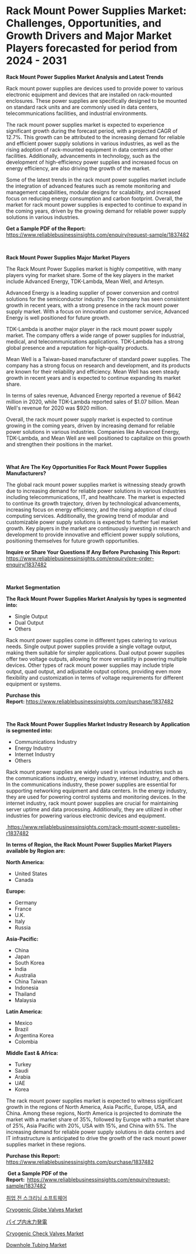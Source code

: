<p><h1>Rack Mount Power Supplies Market: Challenges, Opportunities, and Growth Drivers and Major Market Players forecasted for period from 2024 - 2031</h1></p><p><strong>Rack Mount Power Supplies Market Analysis and Latest Trends</strong></p>
<p><p>Rack mount power supplies are devices used to provide power to various electronic equipment and devices that are installed on rack-mounted enclosures. These power supplies are specifically designed to be mounted on standard rack units and are commonly used in data centers, telecommunications facilities, and industrial environments.</p><p>The rack mount power supplies market is expected to experience significant growth during the forecast period, with a projected CAGR of 12.7%. This growth can be attributed to the increasing demand for reliable and efficient power supply solutions in various industries, as well as the rising adoption of rack-mounted equipment in data centers and other facilities. Additionally, advancements in technology, such as the development of high-efficiency power supplies and increased focus on energy efficiency, are also driving the growth of the market.</p><p>Some of the latest trends in the rack mount power supplies market include the integration of advanced features such as remote monitoring and management capabilities, modular designs for scalability, and increased focus on reducing energy consumption and carbon footprint. Overall, the market for rack mount power supplies is expected to continue to expand in the coming years, driven by the growing demand for reliable power supply solutions in various industries.</p></p>
<p><strong>Get a Sample PDF of the Report:&nbsp;</strong> <a href="https://www.reliablebusinessinsights.com/enquiry/request-sample/1837482">https://www.reliablebusinessinsights.com/enquiry/request-sample/1837482</a></p>
<p>&nbsp;</p>
<p><strong>Rack Mount Power Supplies Major Market Players</strong></p>
<p><p>The Rack Mount Power Supplies market is highly competitive, with many players vying for market share. Some of the key players in the market include Advanced Energy, TDK-Lambda, Mean Well, and Artesyn.</p><p>Advanced Energy is a leading supplier of power conversion and control solutions for the semiconductor industry. The company has seen consistent growth in recent years, with a strong presence in the rack mount power supply market. With a focus on innovation and customer service, Advanced Energy is well positioned for future growth.</p><p>TDK-Lambda is another major player in the rack mount power supply market. The company offers a wide range of power supplies for industrial, medical, and telecommunications applications. TDK-Lambda has a strong global presence and a reputation for high-quality products.</p><p>Mean Well is a Taiwan-based manufacturer of standard power supplies. The company has a strong focus on research and development, and its products are known for their reliability and efficiency. Mean Well has seen steady growth in recent years and is expected to continue expanding its market share.</p><p>In terms of sales revenue, Advanced Energy reported a revenue of $642 million in 2020, while TDK-Lambda reported sales of $1.07 billion. Mean Well's revenue for 2020 was $920 million.</p><p>Overall, the rack mount power supply market is expected to continue growing in the coming years, driven by increasing demand for reliable power solutions in various industries. Companies like Advanced Energy, TDK-Lambda, and Mean Well are well positioned to capitalize on this growth and strengthen their positions in the market.</p></p>
<p>&nbsp;</p>
<p><strong>What Are The Key Opportunities For Rack Mount Power Supplies Manufacturers?</strong></p>
<p><p>The global rack mount power supplies market is witnessing steady growth due to increasing demand for reliable power solutions in various industries including telecommunications, IT, and healthcare. The market is expected to continue its growth trajectory, driven by technological advancements, increasing focus on energy efficiency, and the rising adoption of cloud computing services. Additionally, the growing trend of modular and customizable power supply solutions is expected to further fuel market growth. Key players in the market are continuously investing in research and development to provide innovative and efficient power supply solutions, positioning themselves for future growth opportunities.</p></p>
<p><strong>Inquire or Share Your Questions If Any Before Purchasing This Report:</strong> <a href="https://www.reliablebusinessinsights.com/enquiry/pre-order-enquiry/1837482">https://www.reliablebusinessinsights.com/enquiry/pre-order-enquiry/1837482</a></p>
<p>&nbsp;</p>
<p><strong>Market Segmentation</strong></p>
<p><strong>The Rack Mount Power Supplies Market Analysis by types is segmented into:</strong></p>
<p><ul><li>Single Output</li><li>Dual Output</li><li>Others</li></ul></p>
<p><p>Rack mount power supplies come in different types catering to various needs. Single output power supplies provide a single voltage output, making them suitable for simpler applications. Dual output power supplies offer two voltage outputs, allowing for more versatility in powering multiple devices. Other types of rack mount power supplies may include triple output, quad output, and adjustable output options, providing even more flexibility and customization in terms of voltage requirements for different equipment or systems.</p></p>
<p><strong>Purchase this Report:&nbsp;</strong><a href="https://www.reliablebusinessinsights.com/purchase/1837482">https://www.reliablebusinessinsights.com/purchase/1837482</a></p>
<p>&nbsp;</p>
<p><strong>The Rack Mount Power Supplies Market Industry Research by Application is segmented into:</strong></p>
<p><ul><li>Communications Industry</li><li>Energy Industry</li><li>Internet Industry</li><li>Others</li></ul></p>
<p><p>Rack mount power supplies are widely used in various industries such as the communications industry, energy industry, internet industry, and others. In the communications industry, these power supplies are essential for supporting networking equipment and data centers. In the energy industry, they are used for powering control systems and monitoring devices. In the internet industry, rack mount power supplies are crucial for maintaining server uptime and data processing. Additionally, they are utilized in other industries for powering various electronic devices and equipment.</p></p>
<p><a href="https://www.reliablebusinessinsights.com/rack-mount-power-supplies-r1837482">&nbsp;https://www.reliablebusinessinsights.com/rack-mount-power-supplies-r1837482</a></p>
<p><strong>In terms of Region, the Rack Mount Power Supplies Market Players available by Region are:</strong></p>
<p>
    <p> <strong> North America: </strong>
        <ul>
            <li>United States</li>
            <li>Canada</li>
        </ul>
        </p> 
    <p> <strong> Europe: </strong>
        <ul>
            <li>Germany</li>
            <li>France</li>
            <li>U.K.</li>
            <li>Italy</li>
            <li>Russia</li>
        </ul>
        </p> 
    <p> <strong> Asia-Pacific: </strong>
        <ul>
            <li>China</li>
            <li>Japan</li>
            <li>South Korea</li>
            <li>India</li>
            <li>Australia</li>
            <li>China Taiwan</li>
            <li>Indonesia</li>
            <li>Thailand</li>
            <li>Malaysia</li>
        </ul>
        </p> 
    <p> <strong> Latin America: </strong>
        <ul>
            <li>Mexico</li>
            <li>Brazil</li>
            <li>Argentina Korea</li>
            <li>Colombia</li>
        </ul>
        </p> 
    <p> <strong> Middle East & Africa: </strong>
        <ul>
            <li>Turkey</li>
            <li>Saudi</li>
            <li>Arabia</li>
            <li>UAE</li>
            <li>Korea</li>
        </ul>
    </p>
    </p>
<p><p>The rack mount power supplies market is expected to witness significant growth in the regions of North America, Asia Pacific, Europe, USA, and China. Among these regions, North America is projected to dominate the market with a market share of 35%, followed by Europe with a market share of 25%, Asia Pacific with 20%, USA with 15%, and China with 5%. The increasing demand for reliable power supply solutions in data centers and IT infrastructure is anticipated to drive the growth of the rack mount power supplies market in these regions.</p></p>
<p><strong>Purchase this Report: </strong><a href="https://www.reliablebusinessinsights.com/purchase/1837482">https://www.reliablebusinessinsights.com/purchase/1837482</a></p>
<p>&nbsp;<strong>Get a Sample PDF of the Report:&nbsp;&nbsp;</strong><a href="https://www.reliablebusinessinsights.com/enquiry/request-sample/1837482">https://www.reliablebusinessinsights.com/enquiry/request-sample/1837482</a></p>
<p><strong></strong></p>
<p><p><a href="https://github.com/tasfiyaj85/Market-Research-Report-List-1/blob/main/7764378171944.md">취업 전 스크리닝 소프트웨어</a></p><p><a href="https://github.com/muhammadasraf467/Market-Research-Report-List-1/blob/main/cryogenic-globe-valves-market.md">Cryogenic Globe Valves Market</a></p><p><a href="https://github.com/CarlieShields/Market-Research-Report-List-1/blob/main/9381139160189.md">パイプ内水力発電</a></p><p><a href="https://github.com/gikababa4/Market-Research-Report-List-1/blob/main/cryogenic-check-valves-market.md">Cryogenic Check Valves Market</a></p><p><a href="https://issuu.com/reportprime-2/docs/downhole-tubing-market-size-2030.pptx">Downhole Tubing Market</a></p></p>